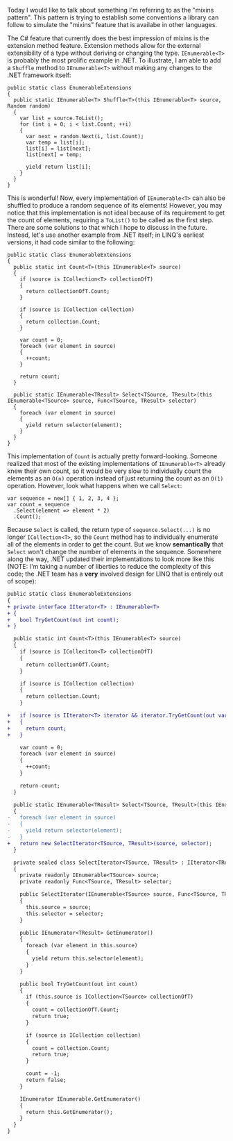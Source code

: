 Today I would like to talk about something I'm referring to as the "mixins pattern". This pattern is trying to establish some conventions a library can follow to simulate the "mixins" feature that is availabe in other languages.

The C# feature that currently does the best impression of mixins is the extension method feature. Extension methods allow for the external extensibility of a type without deriving or changing the type. `IEnumerable<T>` is probably the most prolific example in .NET. To illustrate, I am able to add a `Shuffle` method to `IEnumerable<T>` without making any changes to the .NET framework itself:

```
public static class EnumerableExtensions
{
  public static IEnumerable<T> Shuffle<T>(this IEnumerable<T> source, Random random)
  {
    var list = source.ToList();
    for (int i = 0; i < list.Count; ++i)
    {
      var next = random.Next(i, list.Count);
      var temp = list[i];
      list[i] = list[next];
      list[next] = temp;

      yield return list[i];
    }
  }
}
```

This is wonderful! Now, every implementation of `IEnumerable<T>` can also be shuffled to produce a random sequence of its elements! However, you may notice that this implementation is not ideal because of its requirement to get the count of elements, requiring a `ToList()` to be called as the first step. There are some solutions to that which I hope to discuss in the future. Instead, let's use another example from .NET itself; in LINQ's earliest versions, it had code similar to the following:

```
public static class EnumerableExtensions
{
  public static int Count<T>(this IEnumerable<T> source)
  {
    if (source is ICollection<T> collectionOfT)
    {
      return collectionOfT.Count;
    }

    if (source is ICollection collection)
    {
      return collection.Count;
    }

    var count = 0;
    foreach (var element in source)
    {
      ++count;
    }

    return count;
  }

  public static IEnumerable<TResult> Select<TSource, TResult>(this IEnumerable<TSource> source, Func<TSource, TResult> selector)
  {
    foreach (var element in source)
    {
      yield return selector(element);
    }
  }
}
```

This implementation of `Count` is actually pretty forward-looking. Someone realized that most of the existing implementations of `IEnumerable<T>` already knew their own count, so it would be very slow to individually count the elements as an `O(n)` operation instead of just returning the count as an `O(1)` operation. However, look what happens when we call `Select`:

```
var sequence = new[] { 1, 2, 3, 4 };
var count = sequence
  .Select(element => element * 2)
  .Count();
```

Because `Select` is called, the return type of `sequence.Select(...)` is no longer `ICollection<T>`, so the `Count` method has to individually enumerate all of the elements in order to get the count. But we know **semantically** that `Select` won't change the number of elements in the sequence. Somewhere along the way, .NET updated their implementations to look more like this (NOTE: I'm taking a number of liberties to reduce the complexity of this code; the .NET team has a **very** involved design for LINQ that is entirely out of scope):

```diff
public static class EnumerableExtensions
{
+ private interface IIterator<T> : IEnumerable<T>
+ {
+   bool TryGetCount(out int count);
+ }

  public static int Count<T>(this IEnumerable<T> source)
  {
    if (source is IColleciton<T> collectionOfT)
    {
      return collectionOfT.Count;
    }

    if (source is ICollection collection)
    {
      return collection.Count;
    }

+   if (source is IIterator<T> iterator && iterator.TryGetCount(out var count))
+   {
+     return count;
+   }

    var count = 0;
    foreach (var element in source)
    {
      ++count;
    }

    return count;
  }

  public static IEnumerable<TResult> Select<TSource, TResult>(this IEnumerable<TSource> source, Func<TSource, TResult> selector)
  {
-   foreach (var element in source)
-   {
-     yield return selector(element);
-   }
+   return new SelectIterator<TSource, TResult>(source, selector);
  }

  private sealed class SelectIterator<TSource, TResult> : IIterator<TResult>
  {
    private readonly IEnumerable<TSource> source;
    private readonly Func<TSource, TResult> selector;

    public SelectIterator(IEnumerable<TSource> source, Func<TSource, TResult> selector)
    {
      this.source = source;
      this.selector = selector;
    }

    public IEnumerator<TResult> GetEnumerator()
    {
      foreach (var element in this.source)
      {
        yield return this.selector(element);
      }
    }

    public bool TryGetCount(out int count)
    {
      if (this.source is ICollection<TSource> collectionOfT)
      {
        count = collectionOfT.Count;
        return true;
      }

      if (source is ICollection collection)
      {
        count = collection.Count;
        return true;
      }

      count = -1;
      return false;
    }

    IEnumerator IEnumerable.GetEnumerator()
    {
      return this.GetEnumerator();
    }
  }
}
```











































